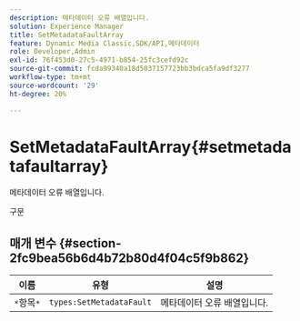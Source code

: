 ```yaml
---
description: 메타데이터 오류 배열입니다.
solution: Experience Manager
title: SetMetadataFaultArray
feature: Dynamic Media Classic,SDK/API,메타데이터
role: Developer,Admin
exl-id: 76f453d0-27c5-4971-b854-25fc3cefd92c
source-git-commit: fcda99340a18d5037157723bb3bdca5fa9df3277
workflow-type: tm+mt
source-wordcount: '29'
ht-degree: 20%

---
```


# SetMetadataFaultArray{#setmetadatafaultarray}

메타데이터 오류 배열입니다.

구문

## 매개 변수 {#section-2fc9bea56b6d4b72b80d4f04c5f9b862}

| 이름 | 유형 | 설명 |
|---|---|---|
| `*`항목`*` | `types:SetMetadataFault` | 메타데이터 오류 배열입니다. |
